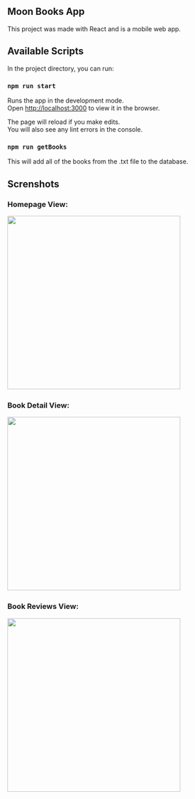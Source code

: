 ## Moon Books App
This project was made with React and is a mobile web app. 

## Available Scripts

In the project directory, you can run:

### `npm run start`

Runs the app in the development mode.<br />
Open [http://localhost:3000](http://localhost:3000) to view it in the browser.

The page will reload if you make edits.<br />
You will also see any lint errors in the console.

### `npm run getBooks`

This will add all of the books from the .txt file to the database.

## Screnshots
### Homepage View:
<img src="./src/assests/allbooks.png" width="390">   

### Book Detail View:
<img src="./src/assests/book detail.png" width="390">   

### Book Reviews View:
<img src="./src/assests/review.png" width="390">   
